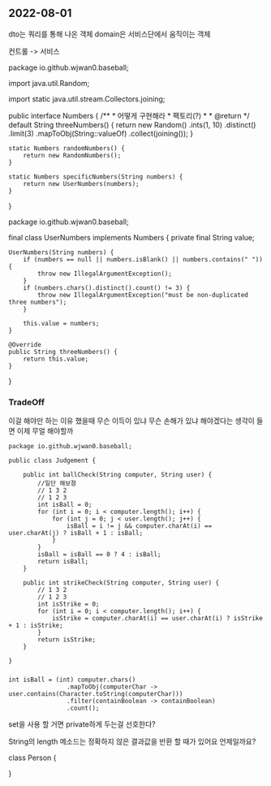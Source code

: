## 2022-08-01

dto는 쿼리를 통해 나온 객체
domain은 서비스단에서 움직이는 객체

컨트롤 -> 서비스



package io.github.wjwan0.baseball;

import java.util.Random;

import static java.util.stream.Collectors.joining;

public interface Numbers {
    /**
     * 어떻게 구현해라
     * 팩토리(?)
     *
     * @return
     */
    default String threeNumbers() {
        return new Random()
                .ints(1, 10)
                .distinct()
                .limit(3)
                .mapToObj(String::valueOf)
                .collect(joining());
    }

    

    static Numbers randomNumbers() {
        return new RandomNumbers();
    }

    static Numbers specificNumbers(String numbers) {
        return new UserNumbers(numbers);
    }

}

package io.github.wjwan0.baseball;

final class UserNumbers implements Numbers {
    private final String value;

    UserNumbers(String numbers) {
        if (numbers == null || numbers.isBlank() || numbers.contains(" ")) {
            throw new IllegalArgumentException();
        }
        if (numbers.chars().distinct().count() != 3) {
            throw new IllegalArgumentException("must be non-duplicated three numbers");
        }

        this.value = numbers;
    }

    @Override
    public String threeNumbers() {
        return this.value;
    }
}

### TradeOff
이걸 해야만 하는 이유
했을때 무슨 이득이 있냐 무슨 손해가 있냐
해야겠다는 생각이 들면 이제 무얼 해야할까


```
package io.github.wjwan0.baseball;

public class Judgement {

    public int ballCheck(String computer, String user) {
        //일단 해보졈
        // 1 3 2
        // 1 2 3
        int isBall = 0;
        for (int i = 0; i < computer.length(); i++) {
            for (int j = 0; j < user.length(); j++) {
                isBall = i != j && computer.charAt(i) == user.charAt(j) ? isBall + 1 : isBall;
            }
        }
        isBall = isBall == 0 ? 4 : isBall;
        return isBall;
    }

    public int strikeCheck(String computer, String user) {
        // 1 3 2
        // 1 2 3
        int isStrike = 0;
        for (int i = 0; i < computer.length(); i++) {
            isStrike = computer.charAt(i) == user.charAt(i) ? isStrike + 1 : isStrike;
        }
        return isStrike;
    }

}

```


### 
```
int isBall = (int) computer.chars()
                .mapToObj(computerChar -> user.contains(Character.toString(computerChar)))
                .filter(containBoolean -> containBoolean)
                .count();
```

set을 사용 할 거면 private하게 두는걸 선호한다?


String의 length 메소드는 정확하지 않은 결과값을 반환 할 때가 있어요
언제일까요?

class Person {

	

}
